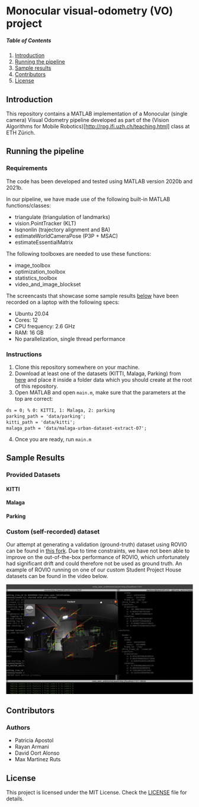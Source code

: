 
# Monocular visual-odometry (VO) project

##### Table of Contents
1. [Introduction](#intro)
2. [Running the pipeline](#runpipeline)
3. [Sample results](#results)
4. [Contributors](#contributors)
5. [License](#license)

<a name="intro"></a>
## Introduction
This repository contains a MATLAB implementation of a Monocular (single camera) Visual Odometry pipeline developed as part of the  (Vision Algorithms for Mobile Robotics)[http://rpg.ifi.uzh.ch/teaching.html] class at ETH Zürich. 

<a name="runpipeline"></a>
## Running the pipeline
### Requirements
The code has been developed and tested using MATLAB version 2020b and 2021b. 

In our pipeline, we have made use of the following built-in MATLAB functions/classes:
* triangulate (triangulation of landmarks)
* vision.PointTracker (KLT)
* lsqnonlin (trajectory alignment and BA)
* estimateWorldCameraPose (P3P + MSAC)
* estimateEssentialMatrix 

The following toolboxes are needed to use these functions:
* image_toolbox
* optimization_toolbox
* statistics_toolbox
* video_and_image_blockset


The screencasts that showcase some sample results [below](#results) have been recorded on a laptop with the following specs:
* Ubuntu 20.04
* Cores: 12
* CPU frequency: 2.6 GHz
* RAM: 16 GB
* No parallelization, single thread performance

### Instructions
1. Clone this repository somewhere on your machine.
2. Download at least one of the datasets (KITTI, Malaga, Parking) from [here](http://rpg.ifi.uzh.ch/teaching.html) and place it inside a folder data which you should create at the root of this repository.
3. Open MATLAB and open `main.m`, make sure that the parameters at the top are correct:
```
ds = 0; % 0: KITTI, 1: Malaga, 2: parking
parking_path = 'data/parking';
kitti_path = 'data/kitti';
malaga_path = 'data/malaga-urban-dataset-extract-07';
```
4. Once you are ready, run `main.m`

<a name="results"><a/>
## Sample Results
<!-- Link to screencasts for provided datasets and for custom dataset as well, do so by creating a link from a screenshot of the CO figs -->
### Provided Datasets
#### KITTI
#### Malaga
#### Parking

### Custom (self-recorded) dataset

Our attempt at generating a validation (ground-truth) dataset using ROVIO can be found in [this fork](https://github.com/RobohouseHQ/rovio). Due to time constraints, we have not been able to improve on the out-of-the-box performance of ROVIO, which unfortunately had significant drift and could therefore not be used as ground truth. An example of ROVIO running on one of our custom Student Project House datasets can be found in the video below.

[![ROVIO on custom DS](img/ROVIO_on_custom_ds.jpeg)](https://youtu.be/_WUWks9dkYk)

<a name="contributors"><a/>
## Contributors
### Authors
+ Patricia Apostol
+ Rayan Armani
+ David Oort Alonso
+ Max Martinez Ruts

<a name="license"><a/>
## License
This project is licensed under the MIT License. Check the [LICENSE](LICENSE) file for details.
